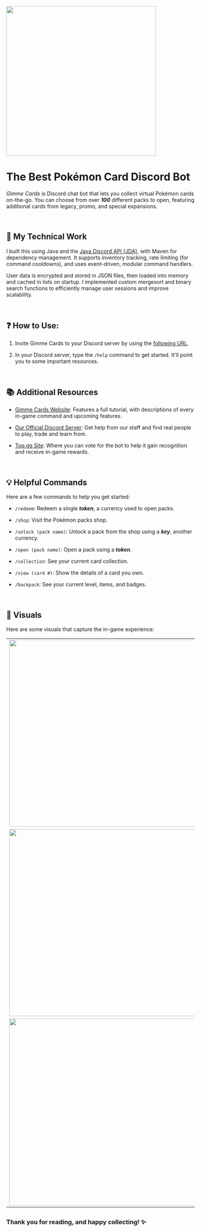 <img src="https://www.gimmecards.ca/images/logo2.png" style="width:400px">

# The Best Pokémon Card Discord Bot

*Gimme Cards* is Discord chat bot that lets you collect virtual Pokémon cards on-the-go. You can choose from over ***100*** different packs to open, featuring additional cards from legacy, promo, and special expansions.

<br>

## 🔧 My Technical Work

I built this using Java and the [Java Discord API (JDA)](https://jda.wiki/introduction/jda/), with Maven for dependency management. It supports inventory tracking, rate limiting (for command cooldowns), and uses event-driven, modular command handlers.

User data is encrypted and stored in JSON files, then loaded into memory and cached in lists on startup. I implemented custom mergesort and binary search functions to efficiently manage user sessions and improve scalability.

<br>

## ❓ How to Use:

1. Invite Gimme Cards to your Discord server by using the [following URL](https://discord.com/oauth2/authorize?client_id=814025499381727232&permissions=0&scope=bot%20applications.commands).

2. In your Discord server, type the `/help` command to get started. It'll point you to some important resources.

<br>

## 📚 Additional Resources

- [Gimme Cards Website](https://www.gimmecards.ca/): Features a full tutorial, with descriptions of every in-game command and upcoming features.

- [Our Official Discord Server](): Get help from our staff and find real people to play, trade and learn from.

- [Top.gg Site](https://top.gg/bot/814025499381727232): Where you can vote for the bot to help it gain recognition and receive in-game rewards.

<br>

## 💡 Helpful Commands

Here are a few commands to help you get started:

- `/redeem`: Redeem a single ***token***, a currency used to open packs.

- `/shop`: Visit the Pokémon packs shop.

- `/unlock (pack name)`: Unlock a pack from the shop using a ***key***, another currency.

- `/open (pack name)`: Open a pack using a ***token***.

- `/collection`: See your current card collection.

- `/view (card #)`: Show the details of a card you own.

- `/backpack`: See your current level, items, and badges.

<br>

## 🌟 Visuals

Here are some visuals that capture the in-game experience:

<table>
    <tr>
        <td><img src="https://waynewang.netlify.app/images/gimmecards/gimmecards-backpack.png" width="500"></td>    
        <td><img src="https://waynewang.netlify.app/images/gimmecards/gimmecards-collection.png" width="500"></td>
    </tr>
    <tr>
        <td><img src="https://waynewang.netlify.app/images/gimmecards/gimmecards-open.png" width="500"></td>
        <td><img src="https://waynewang.netlify.app/images/gimmecards/gimmecards-minigame.png" width="500"></td>
    </tr>
    <tr>
        <td><img src="https://waynewang.netlify.app/images/gimmecards/gimmecards-market.png" width="500"></td>
        <td><img src="https://waynewang.netlify.app/images/gimmecards/gimmecards-trade.png" width="500"></td>
    </tr>
</table>

##
### Thank you for reading, and happy collecting! ✨